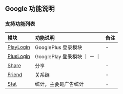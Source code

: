 ## Google 功能说明

### 支持功能列表

| 模块 | 功能说明 | 备注 |
| :-- | :------- | :--- |
| [PlayLogin](Google/playlogin.md) | GooglePlus 登录模块 | - |
| [PlusLogin](Google/pluslogin.md) | GooglePlay 登录模块 ｜ － ｜
| [Share](Google/share.md) | 分享 | - |
| [Friend](Google/friend.md) | 关系链 | - |
| [Stat](Google/stat.md) | 统计，主要是广告统计 | - |